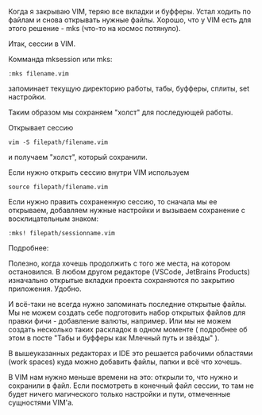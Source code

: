 Когда я закрываю VIM, теряю все вкладки и буфферы. Устал ходить по файлам и снова открывать нужные
файлы. Хорошо, что у VIM есть для этого решение - mks (что-то на космос потянуло).

Итак, сессии в VIM.

Комманда mksession или mks:

```
:mks filename.vim
```

запоминает текущую директорию работы, табы, буфферы, сплиты, set настройки.

Таким образом мы сохраняем "холст" для последующей работы.

Открывает сессию

```
vim -S filepath/filename.vim
```

и получаем "холст", который сохранили.

Если нужно открыть сессию внутри VIM используем

```
source filepath/filename.vim
```

Если нужно править сохраненную сессию, то сначала мы ее открываем, добавляем нужные
настройки и вызываем сохранение с восклицательным знаком:

```
:mks! filepath/sessionname.vim
```

Подробнее:

Полезно, когда хочешь продолжить с того же места, на котором остановился.
В любом другом редакторе (VSCode, JetBrains Products) изначально открытые вкладки проекта сохраняются по закрытию приложения. Удобно.

И всё-таки не всегда нужно запоминать последние открытые файлы. Мы не можем создать себе подготовить
набор открытых файлов для правки фичи - добавление валюты, например. Или мы не можем создать несколько
таких раскладок в одном моменте ( подробнее об этом в посте "Табы и буфферы как Млечный путь и звёзды" ).

В вышеуказанных редакторах и IDE это решается рабочими областями (work spaces) куда можно добавить файлы, папки и
всё что хочешь.

В VIM нам нужно меньше времени на это: открыли то, что нужно и сохранили в файл. Если посмотреть в конечный файл сессии, то
там не будет ничего магического только настройки и пути, отмеченные сущностями VIM'а.
